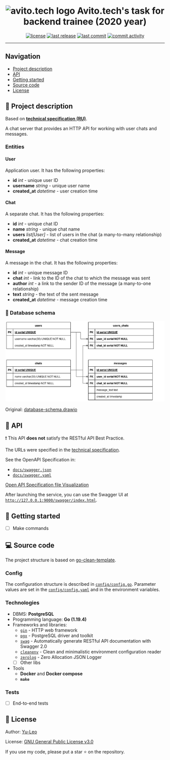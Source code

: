 <h1 align="center"> <img src="https://avatars.githubusercontent.com/u/13049122?s=200&v=4" alt="avito.tech logo" width="30"> Avito.tech's task for backend trainee (2020 year) </h1>

<p align="center">
  <a href="https://github.com/Yu-Leo/avito-tech-backend-trainee-2020/blob/main/LICENSE" target="_blank"> <img alt="license" src="https://img.shields.io/github/license/Yu-Leo/avito-tech-backend-trainee-2020?style=for-the-badge&labelColor=090909"></a>
  <a href="https://github.com/Yu-Leo/avito-tech-backend-trainee-2020/releases/latest" target="_blank"> <img alt="last release" src="https://img.shields.io/github/v/release/Yu-Leo/avito-tech-backend-trainee-2020?style=for-the-badge&labelColor=090909"></a>
  <a href="https://github.com/Yu-Leo/avito-tech-backend-trainee-2020/commits/main" target="_blank"> <img alt="last commit" src="https://img.shields.io/github/last-commit/Yu-Leo/avito-tech-backend-trainee-2020?style=for-the-badge&labelColor=090909"></a>
  <a href="https://github.com/Yu-Leo/avito-tech-backend-trainee-2020/graphs/contributors" target="_blank"> <img alt="commit activity" src="https://img.shields.io/github/commit-activity/m/Yu-Leo/avito-tech-backend-trainee-2020?style=for-the-badge&labelColor=090909"></a>
</p>

<hr>

## Navigation

* [Project description](#chapter-0)
* [API](#chapter-1)
* [Getting started](#chapter-2)
* [Source code](#chapter-3)
* [License](#chapter-4)

<a id="chapter-0"></a>

## :page_facing_up: Project description

Based on **[technical specification (RU)](./docs/technical_specification_ru.md)**.

A chat server that provides an HTTP API for working with user chats and messages.

### Entities

#### User

Application user. It has the following properties:

- **id** *int* - unique user ID
- **username** *string* - unique user name
- **created_at** *datetime* - user creation time

#### Chat

A separate chat. It has the following properties:

- **id** *int* - unique chat ID
- **name** *string* - unique chat name
- **users** *list[User]* - list of users in the chat (a many-to-many relationship)
- **created_at** *datetime* - chat creation time

#### Message

A message in the chat. It has the following properties:

- **id** *int* - unique message ID
- **chat** *int* - link to the ID of the chat to which the message was sent
- **author** *int* - a link to the sender ID of the message (a many-to-one relationship)
- **text** *string* - the text of the sent message
- **created_at** *datetime* - message creation time

### :blue_book: Database schema

![Database schema](./docs/database-schema.jpg)

Original: [database-schema.drawio](./docs/database-schema.drawio)

<a id="chapter-1"></a>

## :pushpin: API

:heavy_exclamation_mark: This API **does not** satisfy the RESTful API Best Practice.

The URLs were specified in the [technical specification](./docs/technical_specification_ru.md).

See the OpenAPI Specification in:

- [`docs/swagger.json`](./docs/swagger.json)
- [`docs/swagger.yaml`](./docs/swagger.yaml)

[Open API Specification file Visualization](https://editor.swagger.io)

After launching the service, you can use the Swagger UI
at [`http://127.0.0.1:9000/swagger/index.html`](http://127.0.0.1:9000/swagger/index.html).

<a id="chapter-2"></a>

## :hammer: Getting started

- [ ] Make commands

<a id="chapter-3"></a>

## :computer: Source code

The project structure is based on [go-clean-template](https://github.com/evrone/go-clean-template).

### Config

The configuration structure is described in [`config/config.go`](./config/config.go).
Parameter values are set in the [`config/config.yaml`](./config/config.yaml) and in the environment variables.

### Technologies

- DBMS: **PostgreSQL**
- Programming language: **Go (1.19.4)**
- Frameworks and libraries:
    - [`gin`](https://github.com/gin-gonic/gin) - HTTP web framework
    - [`pgx`](https://github.com/jackc/pgx) - PostgreSQL driver and toolkit
    - [`swag`](https://github.com/swaggo/swag) - Automatically generate RESTful API documentation with Swagger 2.0
    - [`cleanenv`](http://github.com/ilyakaznacheev/cleanenv) - Clean and minimalistic environment configuration reader
    - [`zerolog`](https://github.com/rs/zerolog) - Zero Allocation JSON Logger
    - [ ] Other libs
- Tools
    - **Docker** and **Docker compose**
    - **`make`**

### Tests

- [ ] End-to-end tests

<a id="chapter-4"></a>

## :open_hands: License

Author: [Yu-Leo](https://github.com/Yu-Leo)

License: [GNU General Public License v3.0](./LICENSE)

If you use my code, please put a star ⭐️ on the repository.
